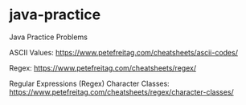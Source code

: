 # java-practice
Java Practice Problems 

ASCII Values: https://www.petefreitag.com/cheatsheets/ascii-codes/

Regex: https://www.petefreitag.com/cheatsheets/regex/

Regular Expressions (Regex) Character Classes: https://www.petefreitag.com/cheatsheets/regex/character-classes/
